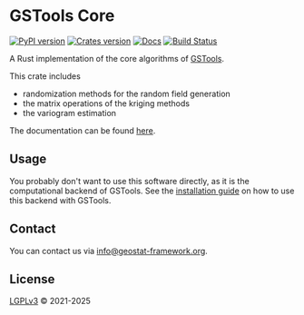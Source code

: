 # GSTools Core

[![PyPI version](https://img.shields.io/pypi/v/gstools-core.svg)](https://pypi.org/project/gstools-core/)
[![Crates version](https://img.shields.io/crates/v/gstools-core.svg)](https://crates.io/crates/gstools-core)
[![Docs](https://docs.rs/gstools-core/badge.svg)](https://docs.rs/gstools-core)
[![Build Status](https://github.com/GeoStat-Framework/GSTools-Core/actions/workflows/main.yml/badge.svg?branch=main)](https://github.com/GeoStat-Framework/GSTools-Core/actions/workflows/main.yml)

A Rust implementation of the core algorithms of [GSTools][gstools_link].

This crate includes

- randomization methods for the random field generation
- the matrix operations of the kriging methods
- the variogram estimation

The documentation can be found [here][doc_link].


## Usage

You probably don't want to use this software directly, as it is the computational
backend of GSTools. See the [installation guide][gstools_installation] on how to
use this backend with GSTools.


## Contact

You can contact us via <info@geostat-framework.org>.


## License

[LGPLv3][license_link] © 2021-2025


[gstools_link]: https://github.com/GeoStat-Framework/GSTools
[gstools_installation]: https://geostat-framework.readthedocs.io/projects/gstools/en/latest/#installation
[doc_link]: https://docs.rs/gstools-core/latest/gstools_core/
[license_link]: https://github.com/GeoStat-Framework/GSTools-Core/blob/main/LICENSE

